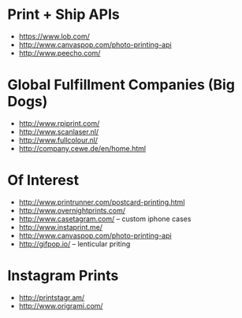 # Print + Ship APIs

* https://www.lob.com/
* http://www.canvaspop.com/photo-printing-api
* http://www.peecho.com/


# Global Fulfillment Companies (Big Dogs)

* http://www.rpiprint.com/
* http://www.scanlaser.nl/
* http://www.fullcolour.nl/
* http://company.cewe.de/en/home.html


# Of Interest

* http://www.printrunner.com/postcard-printing.html
* http://www.overnightprints.com/
* http://www.casetagram.com/ – custom iphone cases
* http://www.instaprint.me/
* http://www.canvaspop.com/photo-printing-api
* http://gifpop.io/ – lenticular priting


# Instagram Prints

* http://printstagr.am/
* http://www.origrami.com/

